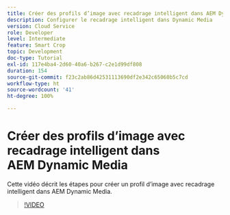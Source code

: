 ```yaml
---
title: Créer des profils d’image avec recadrage intelligent dans AEM Dynamic Media
description: Configurer le recadrage intelligent dans Dynamic Media
version: Cloud Service
role: Developer
level: Intermediate
feature: Smart Crop
topic: Development
doc-type: Tutorial
exl-id: 117e4ba4-2d60-40a6-b267-c2e1d99df808
duration: 154
source-git-commit: f23c2ab86d42531113690df2e342c65060b5c7cd
workflow-type: ht
source-wordcount: '41'
ht-degree: 100%

---
```


# Créer des profils d’image avec recadrage intelligent dans AEM Dynamic Media

Cette vidéo décrit les étapes pour créer un profil d’image avec recadrage intelligent dans AEM Dynamic Media.

>[!VIDEO](https://video.tv.adobe.com/v/335460?quality=12&learn=on)
